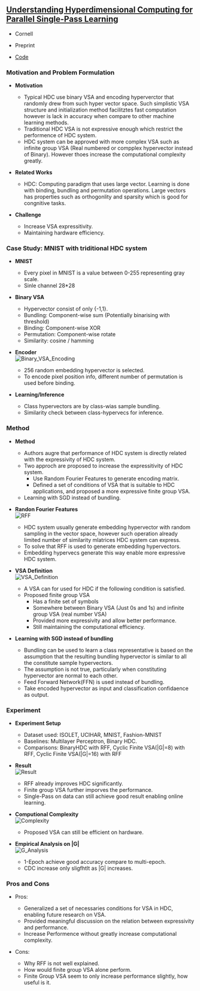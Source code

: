 ## [Understanding Hyperdimensional Computing for Parallel Single-Pass Learning](https://arxiv.org/abs/2202.04805)

* Cornell

* Preprint

* [Code](https://github.com/Cornell-RelaxML/Hyperdimensional-Computing)

### Motivation and Problem Formulation

* **Motivation**
  * Typical HDC use binary VSA and encoding hyperverctor that randomly drew from such hyper vector space. Such simplistic VSA structure and initialization method facilitztes fast computation however is lack in accuracy when compare to other machine learning methods.
  * Traditional HDC VSA is not expressive enough which restrict the performence of HDC system.
  * HDC system can be approved with more complex VSA such as infinite group VSA (Real numbered or compplex hypervector instead of Binary). However thoes increase the computational complexity greatly.
  
* **Related Works**
  * HDC: Computing paradigm that uses large vector. Learning is done with binding, bundling and permutation operations. Large vectors has properties such as orthogonlity and sparsity which is good for congnitive tasks.

* **Challenge**
  * Increase VSA expressitivity.
  * Maintaining hardware efficiency.


### Case Study: MNIST with triditional HDC system
* **MNIST**
  * Every pixel in MNIST is a value between 0-255 representing gray scale.
  * Sinle channel 28*28

* **Binary VSA**
  * Hypervector consist of only {-1,1}.
  * Bundling: Component-wise sum (Potentially binarising with threshold)
  * Binding: Component-wise XOR
  * Permutation: Component-wise rotate
  * Similarity: cosine / hamming

* **Encoder** \
  ![Binary_VSA_Encoding](./Binary_VSA_Encoding.PNG)
  * 256 random embedding hypervector is selected.
  * To encode pixel position info, different number of permutation is used before binding.

* **Learning/Inference**
  * Class hypervectors are by class-wias sample bundling.
  * Similarity check between class-hypervecs for inference.

### Method
* **Method**
  * Authors augre that performance of HDC system is directly related with the expressivity of HDC system.
  * Two approch are proposed to increase the expressitivity of HDC system.
    * Use Random Fourier Features to generate encoding matrix.
    * Defined a set of conditions of VSA that is suitable to HDC applications, and proposed a more expressive finite group VSA.
  * Learning with SGD instead of bundling.

* **Randon Fourier Features** \
  ![RFF](./RFF.PNG)
  * HDC system usually generate embedding hypervector with random sampling in the vector space, however such operation already limited number of similarity mlatrices HDC system can express.
  * To solve that RFF is used to generate embedding hypervectors.
  * Embedding hypervecs generate this way enable more expressive HDC system.

* **VSA Definition** \
  ![VSA_Definition](./VSA_Definition.PNG)
  * A VSA can for used for HDC if the following condition is satisfied.
  * Proposed finite group VSA
    * Has a finite set of symbols
    * Somewhere between Binary VSA (Just 0s and 1s) and infinite group VSA (real number VSA)
    * Provided more expressivity and allow better performance.
    * Still maintaining the computational efficiency.

* **Learning with SGD instead of bundling**
  * Bundling can be used to learn a class representative is based on the assumption that the resulting bundling hypervector is similar to all the constitute sample hypervectors.
  * The assumption is not true, particularly when constituting hypervector are normal to each other.
  * Feed Forward Network(FFN) is used instead of bundling.
  * Take encoded hypervector as input and classification confidaence as output.




### Experiment

* **Experiment Setup**
  * Dataset used: ISOLET, UCIHAR, MNIST, Fashion-MNIST
  * Baselines: Multilayer Perceptron, Binary HDC.
  * Comparisons: BinaryHDC with RFF, Cyclic Finite VSA(|G|=8) with RFF, Cyclic Finite VSA(|G|=16) with RFF

* **Result** \
  ![Result](./Result.PNG)
  * RFF already improves HDC significantly.
  * Finite group VSA further imporves the performance.
  * Single-Pass on data can still achieve good result enabling online learning.

* **Computional Complexity** \
  ![Complexity](./Complexity.PNG)
  * Proposed VSA can still be efficient on hardware.

* **Empirical Analysis on |G|** \
  ![G_Analysis](./G_Analysis.PNG)
  * 1-Epoch achieve good accuracy compare to multi-epoch.
  * CDC increase only sligfhtlt as |G| increases.

### Pros and Cons

* Pros:
  * Generalized a set of necessaries conditions for VSA in HDC, enabling future research on VSA.
  * Provided meaningful discussion on the relation between expressivity and performance.
  * Increase Performence without greatly increase computational complexity.

* Cons:
  * Why RFF is not well explained.
  * How would finite group VSA alone perform.
  * Finite Group VSA seem to only increase performance slightly, how useful is it.





















